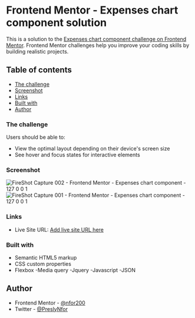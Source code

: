 # Frontend Mentor - Expenses chart component solution

This is a solution to the [Expenses chart component challenge on Frontend Mentor](https://www.frontendmentor.io/challenges/expenses-chart-component-e7yJBUdjwt). Frontend Mentor challenges help you improve your coding skills by building realistic projects. 

## Table of contents

  - [The challenge](#the-challenge)
  - [Screenshot](#screenshot)
  - [Links](#links)
  - [Built with](#built-with)
- [Author](#author)


### The challenge

Users should be able to:

- View the optimal layout depending on their device's screen size
- See hover and focus states for interactive elements

### Screenshot
![FireShot Capture 002 - Frontend Mentor - Expenses chart component - 127 0 0 1](https://user-images.githubusercontent.com/124421807/234854142-7655b859-84fa-4210-85ae-86a8211c6684.png)
![FireShot Capture 001 - Frontend Mentor - Expenses chart component - 127 0 0 1](https://user-images.githubusercontent.com/124421807/234854208-38a0d001-7c48-42dd-8476-a1f5c9b36871.png)

### Links
- Live Site URL: [Add live site URL here](https://your-live-site-url.com)

### Built with

- Semantic HTML5 markup
- CSS custom properties
- Flexbox
-Media query
-Jquery
-Javascript
-JSON

## Author

- Frontend Mentor - [@nfor200](https://www.frontendmentor.io/profile/nfor2000)
- Twitter - [@PreslyNfor](https://www.twitter.com/PreslyNfor)
